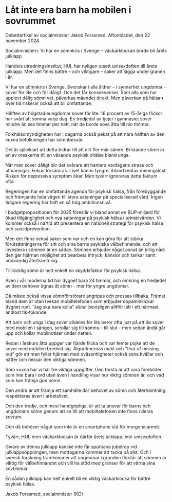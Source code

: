 # Låt inte era barn ha mobilen i sovrummet

Debattartikel av socialminister Jakob Forssmed, Aftonbladet, den 22 november 2024\.


Socialministern: Vi har en sömnkris i Sverige – väckarklockan borde bli årets julklapp

Handels utredningsinstitut, HUI, har nyligen utsett unisexdoften till årets julklapp. Men det finns bättre – och viktigare – saker att lägga under granen i år.

Vi har en sömnkris i Sverige. Svenskar i alla åldrar – i synnerhet ungdomar \- sover för lite och för dåligt. Och det får konsekvenser. Som alla som har upplevt dålig sömn vet, påverkas måendet direkt. Men påverkan på hälsan över tid riskerar också att bli omfattande.

Hälften av högstadieungdomar sover för lite. 16 procent av 15\-åriga flickor har svårt att somna varje dag. En tredjedel av tjejer i gymnasiet sover mindre än sex timmar per natt, när de borde sova åtta till nio timmar.

Folkhälsomyndigheten har i dagarna också pekat på att nära hälften av den vuxna befolkningen har sömnbesvär.

Det är självklart att detta bidrar till att allt fler mår sämre. Bristande sömn är en av orsakerna till en växande psykisk ohälsa bland unga.

När man sover dåligt blir det svårare att hantera vardagens stress och utmaningar. Fokus försämras. Livet känns tyngre, ibland rentav meningslöst. Risken för depressiva symptom ökar. Men tyvärr ignoreras detta faktum ofta.

Regeringen har en omfattande agenda för psykisk hälsa, från förebyggande och främjande hela vägen till stora satsningar på specialiserad vård. Ingen tidigare regering har haft en så hög ambitionsnivå.

I budgetpropositionen för 2025 föreslår vi bland annat en BUP\-miljard för ökad tillgänglighet och nya satsningar på psykisk hälsa i primärvården. Vi kommer också i närtid att presentera en nationell strategi för psykisk hälsa och suicidprevention.

Men det finns också saker som var och en kan göra för att stärka förutsättningarna för sitt och sina barns psykiska välbefinnande, och att investera i sömnen är en sådan. Sömnen erbjuder något annat än billig nåd: den ger hjärnan möjlighet att bearbeta intryck, känslor och tankar samt nödvändig återhämtning.

Tillräcklig sömn är helt enkelt en skyddsfaktor för psykisk hälsa.

Även i vår moderna tid har dygnet bara 24 timmar, och omkring en tredjedel av dem behöver ägnas åt sömn \- mer för yngre ungdomar.

Då måste också vissa sömnförstörare angripas och pressas tillbaka. Främst bland dem är utan tvekan mobiltelefonen som erbjuder dopaminkickar dygnet runt. ”Jag ska bara kolla” slutar bevisligen alltför lätt i ett närmast ändlöst tik\-tokande.

Att barn och unga i dag sover alldeles för lite beror ofta just på att de sover med mobilen i sängen, scrollar sig till sömns – till slut – men sedan ändå går upp och kollar mobilnotiser under natten.

Redan i årskurs åtta uppger var fjärde flicka och var femte pojke att de sover med mobilen bredvid sig. Algoritmernas makt och ”fear of missing out” gör att man fyller hjärnan med oväsentligheter också sena kvällar och nätter och missar den viktiga sömnen.

Som vuxna har vi här tre viktiga uppgifter. Den första är att vara förebilder som inte bara i ord utan även i handling visar hur viktig sömnen är, och vad som kan främja god sömn.

Den andra är att främja ett samhälle där behovet av sömn och återhämtning respekteras även i arbetslivet.

Och den tredje, och mest handgripliga, är att ta ansvar för barns och ungdomars sömn genom att se till att mobiltelefonen inte finns i deras sovrum.

Och då behöver något som inte är en smartphone stå för morgonalarmet.

Tyvärr, HUI, men väckarklockan är därför årets julklapp, inte unisexdoften.

Givare av denna julklapp kanske inte får spontana jubelrop vid julklappsöppningen, men mottagarna kommer att tacka på sikt. Och i svensk forskning framkommer att ungdomar i grunden förstår att sömnen är viktig för välbefinnandet och vill ha stöd med gränser för att värna sina sovtimmar.

En sådan julklapp kan helt enkelt bli en viktig väckarklocka för bättre psykisk hälsa.

Jakob Forssmed, socialminister (KD)
